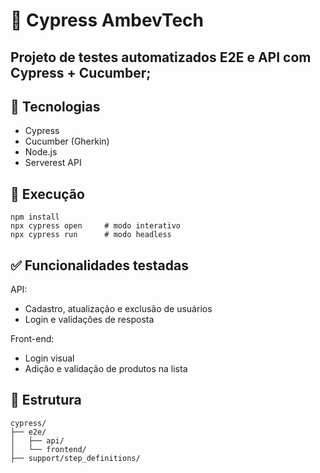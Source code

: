 # 🧪 Cypress AmbevTech
## Projeto de testes automatizados E2E e API com Cypress + Cucumber;

## 🔧 Tecnologias
- Cypress
- Cucumber (Gherkin)
- Node.js
- Serverest API

## 🚀 Execução
```
npm install
npx cypress open     # modo interativo
npx cypress run      # modo headless
```
## ✅ Funcionalidades testadas
API:
- Cadastro, atualização e exclusão de usuários
- Login e validações de resposta
  
Front-end:
- Login visual
- Adição e validação de produtos na lista

## 📁 Estrutura
```
cypress/
├── e2e/
│   ├── api/
│   └── frontend/
├── support/step_definitions/
```
